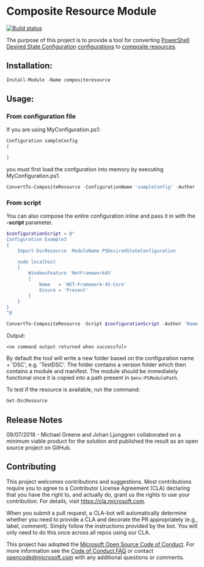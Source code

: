 # Composite Resource Module

[![Build status](https://ci.appveyor.com/api/projects/status/c80a8uja31avfha4/branch/master?svg=true)](https://ci.appveyor.com/project/mgreenegit/compositeresource/branch/master)

The purpose of this project is to provide a tool for converting
[PowerShell Desired State Configuration](https://docs.microsoft.com/en-us/powershell/dsc/overview)
[configurations](https://docs.microsoft.com/en-us/powershell/dsc/configurations)
to
[composite resources](https://docs.microsoft.com/en-us/powershell/dsc/authoringresourcecomposite).

## Installation:
```powershell
Install-Module -Name compositeresource
```

## Usage:

### From configuration file

If you are using MyConfiguration.ps1:
```powershell
Configuration sampleConfig
{

}
```
you must first load the confguration into memory by executing MyConfiguration.ps1. 
```powershell
ConvertTo-CompositeResource -ConfigurationName 'sampleConfig' -Author 'Name' -Description 'Text'
```

### From script

You can also compose the entire configuration inline and pass it in with the **-script** parameter. 
```powershell
$configurationScript = @"
Configuration Example3
{
    Import-DscResource -ModuleName PSDesiredStateConfiguration

    node localhost
    {
        WindowsFeature 'NetFramework45'
        {
            Name   = 'NET-Framework-45-Core'
            Ensure = 'Present'
        }
    }
}
"@

ConvertTo-CompositeResource -Script $configurationScript -Author 'Name' -Description 'Text'
```

Output:

    <no command output returned when successful>

By default the tool will write a new folder based on the configuration name + 'DSC',
e.g. 'TestDSC'.
The folder contains a version folder which then contains a module and manifest.
The module should be immediately functional once it is copied into a path present
in `$env:PSModulePath`.

To test if the resource is available, run the command:

```powershell
Get-DscResource
```

## Release Notes

09/07/2018 - Michael Greene and Johan Ljunggren collaborated on a minimum viable product for the
solution and published the result as an open source project on GitHub.

## Contributing

This project welcomes contributions and suggestions.  Most contributions require you to agree to a
Contributor License Agreement (CLA) declaring that you have the right to, and actually do, grant us
the rights to use your contribution. For details, visit https://cla.microsoft.com.

When you submit a pull request, a CLA-bot will automatically determine whether you need to provide
a CLA and decorate the PR appropriately (e.g., label, comment). Simply follow the instructions
provided by the bot. You will only need to do this once across all repos using our CLA.

This project has adopted the [Microsoft Open Source Code of Conduct](https://opensource.microsoft.com/codeofconduct/).
For more information see the [Code of Conduct FAQ](https://opensource.microsoft.com/codeofconduct/faq/) or
contact [opencode@microsoft.com](mailto:opencode@microsoft.com) with any additional questions or comments.
